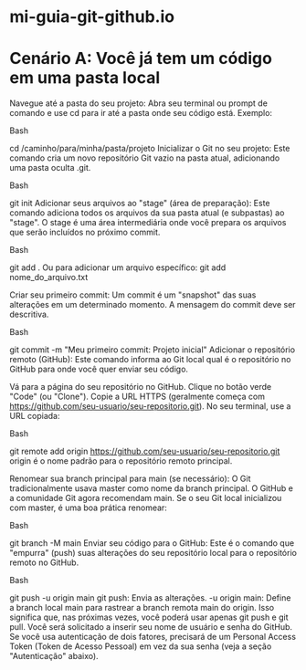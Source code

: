 # mi-guia-git-github.io

# Cenário A: Você já tem um código em uma pasta local

Navegue até a pasta do seu projeto:
Abra seu terminal ou prompt de comando e use cd para ir até a pasta onde seu código está. Exemplo:

Bash

cd /caminho/para/minha/pasta/projeto
Inicializar o Git no seu projeto:
Este comando cria um novo repositório Git vazio na pasta atual, adicionando uma pasta oculta .git.

Bash

git init
Adicionar seus arquivos ao "stage" (área de preparação):
Este comando adiciona todos os arquivos da sua pasta atual (e subpastas) ao "stage". O stage é uma área intermediária onde você prepara os arquivos que serão incluídos no próximo commit.

Bash

git add .
Ou para adicionar um arquivo específico: git add nome_do_arquivo.txt

Criar seu primeiro commit:
Um commit é um "snapshot" das suas alterações em um determinado momento. A mensagem do commit deve ser descritiva.

Bash

git commit -m "Meu primeiro commit: Projeto inicial"
Adicionar o repositório remoto (GitHub):
Este comando informa ao Git local qual é o repositório no GitHub para onde você quer enviar seu código.

Vá para a página do seu repositório no GitHub.
Clique no botão verde "Code" (ou "Clone").
Copie a URL HTTPS (geralmente começa com https://github.com/seu-usuario/seu-repositorio.git).
No seu terminal, use a URL copiada:

Bash

git remote add origin https://github.com/seu-usuario/seu-repositorio.git
origin é o nome padrão para o repositório remoto principal.

Renomear sua branch principal para main (se necessário):
O Git tradicionalmente usava master como nome da branch principal. O GitHub e a comunidade Git agora recomendam main. Se o seu Git local inicializou com master, é uma boa prática renomear:

Bash

git branch -M main
Enviar seu código para o GitHub:
Este é o comando que "empurra" (push) suas alterações do seu repositório local para o repositório remoto no GitHub.

Bash

git push -u origin main
git push: Envia as alterações.
-u origin main: Define a branch local main para rastrear a branch remota main do origin. Isso significa que, nas próximas vezes, você poderá usar apenas git push e git pull.
Você será solicitado a inserir seu nome de usuário e senha do GitHub. Se você usa autenticação de dois fatores, precisará de um Personal Access Token (Token de Acesso Pessoal) em vez da sua senha (veja a seção "Autenticação" abaixo).
